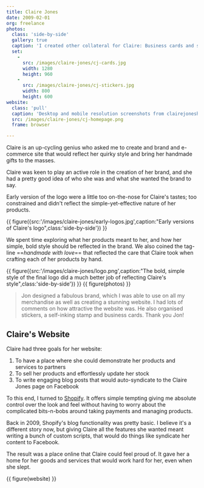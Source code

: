 ```yaml
---
title: Claire Jones
date: 2009-02-01
org: freelance
photos:
  class: 'side-by-side'
  gallery: true
  caption: 'I created other collateral for Claire: Business cards and stickers, all printed using sustainable materials'
  set:
    -
      src: /images/claire-jones/cj-cards.jpg
      width: 1280
      height: 960
    -
      src: /images/claire-jones/cj-stickers.jpg
      width: 800
      height: 600
website:
  class: 'pull'
  caption: 'Desktop and mobile resolution screenshots from clairejoneshandmade.com (now defunct)'
  src: /images/claire-jones/cj-homepage.png
  frame: browser

---
```

Claire is an up-cycling genius who asked me to create and brand and e-commerce site that would reflect her quirky style and bring her handmade gifts to the masses. 

Claire was keen to play an active role in the creation of her brand, and she had a pretty good idea of who she was and what she wanted the brand to say. 

Early version of the logo were a little too on-the-nose for Claire's tastes; too constrained and didn't reflect the simple-yet-effective nature of her products.

{{ figure({src:'/images/claire-jones/early-logos.jpg',caption:"Early versions of Claire's logo",class:'side-by-side'}) }}

We spent time exploring what her products meant to her, and how her simple, bold style should be reflected in the brand. We also coined the tag-line ==_handmade with love_== that reflected the care that Claire took when crafting each of her products by hand. 

{{ figure({src:'/images/claire-jones/logo.png',caption:"The bold, simple style of the final logo did a much better job of reflecting Claire's style",class:'side-by-side'}) }}
{{ figure(photos) }}

> Jon designed a fabulous brand, which I was able to use on all my merchandise as well as creating a stunning website. I had lots of comments on how attractive the website was. He also organised stickers, a self-inking stamp and business cards. Thank you Jon!

## Claire's Website

Claire had three goals for her website:

1. To have a place where she could demonstrate her products and services to partners
2. To sell her products and effortlessly update her stock 
3. To write engaging blog posts that would auto-syndicate to the Claire Jones page on Facebook

To this end, I turned to [Shopify](https://shopify.com). It offers simple tempting giving me absolute control over the look and feel without having to worry about the complicated bits-n-bobs around taking payments and managing products. 

Back in 2009, Shopify's blog functionality was pretty basic. I believe it's a different story now, but giving Claire all the features she wanted meant writing a bunch of custom scripts, that would do things like syndicate her content to Facebook.

The result was a place online that Claire could feel proud of. It gave her a home for her goods and services that would work hard for her, even when she slept.

{{ figure(website) }}
